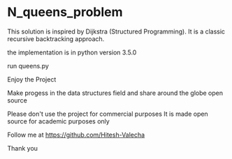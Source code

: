 # N_queens_problem
This solution is inspired by Dijkstra (Structured Programming).  It is a classic recursive backtracking approach.

the implementation is in python version 3.5.0

run queens.py

Enjoy the Project

Make progess in the data structures field and share around the globe open source

Please don't use the project for commercial purposes It is made open source for academic purposes only

Follow me at https://github.com/Hitesh-Valecha

Thank you
